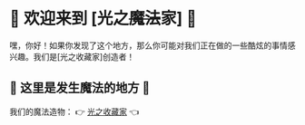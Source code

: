 # 🚀 欢迎来到 [光之~~魔法~~家] 🚀
嘿，你好！如果你发现了这个地方，那么你可能对我们正在做的一些酷炫的事情感兴趣。我们是[光之收藏家]创造者！

## 🌟 这里是发生魔法的地方 🌟
我们的魔法造物： 👉 [光之收藏家](https://www.ffxivsc.cn) 👈